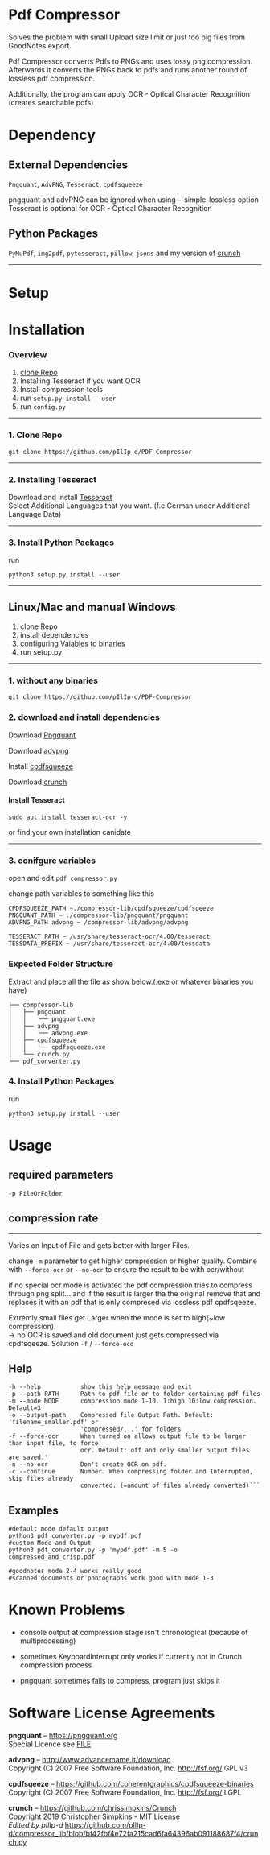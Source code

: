 
# Pdf Compressor
Solves the problem with small Upload size limit or just too big files from GoodNotes export.  

Pdf Compressor converts Pdfs to PNGs and uses lossy png compression. Afterwards it converts the PNGs back to pdfs and runs another round of lossless pdf compression.  


Additionally, the program can apply OCR - Optical Character Recognition (creates searchable pdfs)  


# Dependency

## External Dependencies

`Pngquant`, `AdvPNG`, `Tesseract`, `cpdfsqueeze`
 
pngquant and advPNG can be ignored when using --simple-lossless option
Tesseract is optional for OCR - Optical Character Recognition

## Python Packages

`PyMuPdf`, `img2pdf`, `pytesseract`, `pillow`, `jsons` and my version of [crunch](https://github.com/pIlIp-d/compressor_lib/blob/bf42fbf4e72fa215cad6fa64396ab091188687f4/crunch.py)

----
# Setup
# Installation

### Overview
1. [clone Repo](#1.-Clone-Repo)
2. Installing Tesseract if you want OCR  
3. Install compression tools
4. run `setup.py install --user`
5. run `config.py`
----
### 1. Clone Repo
```
git clone https://github.com/pIlIp-d/PDF-Compressor
```

----
### 2. Installing Tesseract

Download and Install [Tesseract](https://github.com/UB-Mannheim/tesseract/wiki)  
Select Additional Languages that you want. (f.e German under Additional Language Data)  

----
### 3. Install Python Packages
 run
 ```
 python3 setup.py install --user
 ```

----
## Linux/Mac and manual Windows

1. clone Repo
2. install dependencies
3. configuring Vaiables to binaries
4. run setup.py
----
### **1. without any binaries**
```
git clone https://github.com/pIlIp-d/PDF-Compressor
```

### **2. download and install dependencies**

Download [Pngquant](https://pngquant.org)  

Download [advpng](http://www.advancemame.it/download)  

Install [cpdfsqueeze](https://github.com/coherentgraphics/cpdfsqueeze-binaries)

Download [crunch](https://github.com/pIlIp-d/compressor-lib/blob/f08adc46f6e865b5740671e7c15145b32541c237/crunch.py)

#### Install Tesseract
```
sudo apt install tesseract-ocr -y
```
or find your own installation canidate

----
### **3. conifgure variables**

open and edit `pdf_compressor.py`

change path variables to something like this
```
CPDFSQUEEZE_PATH ~./compressor-lib/cpdfsqueeze/cpdfsqeeze
PNGQUANT_PATH ~ ./compressor-lib/pngquant/pngquant
ADVPNG_PATH advpng ~ /compressor-lib/advpng/advpng

TESSERACT_PATH ~ /usr/share/tesseract-ocr/4.00/tesseract
TESSDATA_PREFIX ~ /usr/share/tesseract-ocr/4.00/tessdata
```

### Expected Folder Structure

Extract and place all the file as show below.(.exe or whatever binaries you have)

```
├── compressor-lib
│   ├── pngquant
│   │   └── pngquant.exe
│   ├── advpng
│   │   └── advpng.exe
│   ├── cpdfsqueeze
│   │   └── cpdfsqueeze.exe
│   └── crunch.py
└── pdf_converter.py
```

### 4. Install Python Packages
 run
 ```
 python3 setup.py install --user
 ```

# Usage

## required parameters

    -p FileOrFolder

## compression rate
----
Varies on Input of File and gets better with larger Files.  

change `-m` parameter to get higher compression or higher quality. Combine with `--force-ocr` or `--no-ocr` to ensure the result to be with ocr/without  

if no special ocr mode is activated the pdf compression tries to compress through png split... and if the result is larger tha the original remove that and replaces it with an pdf that is only compresed via lossless pdf cpdfsqeeze.

Extremly small files get Larger when the mode is set to high(~low compression).  
-> no OCR is saved and old document just gets compressed via cpdfsqeeze.
Solution `-f` / `--force-ocd`

## Help
```
-h --help           show this help message and exit
-p --path PATH      Path to pdf file or to folder containing pdf files
-m --mode MODE      compression mode 1-10. 1:high 10:low compression. Default=3
-o --output-path    Compressed file Output Path. Default: 'filename_smaller.pdf' or
                    'compressed/...' for folders
-f --force-ocr      When turned on allows output file to be larger than input file, to force
                    ocr. Default: off and only smaller output files are saved.'
-n --no-ocr         Don't create OCR on pdf.
-c --continue       Number. When compressing folder and Interrupted, skip files already
                    converted. (=amount of files already converted)```
```

## Examples
```
#default mode default output
python3 pdf_converter.py -p mypdf.pdf
#custom Mode and Output
python3 pdf_converter.py -p 'mypdf.pdf' -m 5 -o compressed_and_crisp.pdf

#goodnotes mode 2-4 works really good
#scanned documents or photographs work good with mode 1-3
```

# Known Problems

* console output at compression stage isn't chronological (because of multiprocessing)

* sometimes KeyboardInterrupt only works if currently not in Crunch compression process

* pngquant sometimes fails to compress, program just skips it

# Software License Agreements

**pngquant** – https://pngquant.org <br>
Special Licence see [FILE]("https://github.com/pIlIp-d/compressor-lib/blob/bf42fbf4e72fa215cad6fa64396ab091188687f4/pngquant/LICENCE.txt")

**advpng** – http://www.advancemame.it/download <br>
Copyright (C) 2007 Free Software Foundation, Inc. <http://fsf.org/> GPL v3

**cpdfsqeeze** – https://github.com/coherentgraphics/cpdfsqueeze-binaries <br>
Copyright (C) 2007 Free Software Foundation, Inc. <http://fsf.org/> LGPL

**crunch** – https://github.com/chrissimpkins/Crunch <br>
Copyright 2019 Christopher Simpkins - MIT License  
*Edited by pIlIp-d* https://github.com/pIlIp-d/compressor_lib/blob/bf42fbf4e72fa215cad6fa64396ab091188687f4/crunch.py

